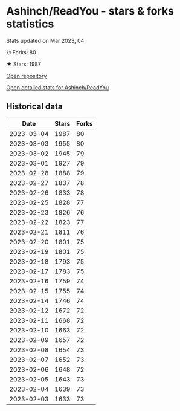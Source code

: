 # Ashinch/ReadYou - stars & forks statistics

Stats updated on Mar 2023, 04

☋ Forks: 80

★ Stars: 1987

[Open repository](https://github.com/Ashinch/ReadYou)

[Open detailed stats for Ashinch/ReadYou](https://reviewgithub.com/rep/Ashinch/ReadYou)

## Historical data
| Date | Stars | Forks |
|------|-------|-------|
| 2023-03-04 | 1987 | 80 | 
| 2023-03-03 | 1955 | 80 | 
| 2023-03-02 | 1945 | 79 | 
| 2023-03-01 | 1927 | 79 | 
| 2023-02-28 | 1888 | 79 | 
| 2023-02-27 | 1837 | 78 | 
| 2023-02-26 | 1833 | 78 | 
| 2023-02-25 | 1828 | 77 | 
| 2023-02-23 | 1826 | 76 | 
| 2023-02-22 | 1823 | 77 | 
| 2023-02-21 | 1811 | 76 | 
| 2023-02-20 | 1801 | 75 | 
| 2023-02-19 | 1801 | 75 | 
| 2023-02-18 | 1793 | 75 | 
| 2023-02-17 | 1783 | 75 | 
| 2023-02-16 | 1759 | 74 | 
| 2023-02-15 | 1755 | 74 | 
| 2023-02-14 | 1746 | 74 | 
| 2023-02-12 | 1672 | 72 | 
| 2023-02-11 | 1668 | 72 | 
| 2023-02-10 | 1663 | 72 | 
| 2023-02-09 | 1657 | 72 | 
| 2023-02-08 | 1654 | 73 | 
| 2023-02-07 | 1652 | 73 | 
| 2023-02-06 | 1648 | 72 | 
| 2023-02-05 | 1643 | 73 | 
| 2023-02-04 | 1639 | 73 | 
| 2023-02-03 | 1633 | 73 | 

